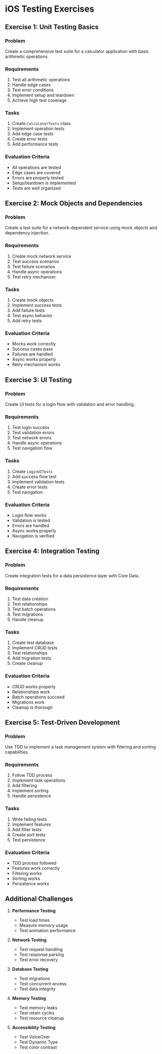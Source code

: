 # iOS Testing Exercises

## Exercise 1: Unit Testing Basics

### Problem
Create a comprehensive test suite for a calculator application with basic arithmetic operations.

### Requirements
1. Test all arithmetic operations
2. Handle edge cases
3. Test error conditions
4. Implement setup and teardown
5. Achieve high test coverage

### Tasks
1. Create `CalculatorTests` class
2. Implement operation tests
3. Add edge case tests
4. Create error tests
5. Add performance tests

### Evaluation Criteria
- All operations are tested
- Edge cases are covered
- Errors are properly tested
- Setup/teardown is implemented
- Tests are well organized

## Exercise 2: Mock Objects and Dependencies

### Problem
Create a test suite for a network-dependent service using mock objects and dependency injection.

### Requirements
1. Create mock network service
2. Test success scenarios
3. Test failure scenarios
4. Handle async operations
5. Test retry mechanism

### Tasks
1. Create mock objects
2. Implement success tests
3. Add failure tests
4. Test async behavior
5. Add retry tests

### Evaluation Criteria
- Mocks work correctly
- Success cases pass
- Failures are handled
- Async works properly
- Retry mechanism works

## Exercise 3: UI Testing

### Problem
Create UI tests for a login flow with validation and error handling.

### Requirements
1. Test login success
2. Test validation errors
3. Test network errors
4. Handle async operations
5. Test navigation flow

### Tasks
1. Create `LoginUITests`
2. Add success flow test
3. Implement validation tests
4. Create error tests
5. Test navigation

### Evaluation Criteria
- Login flow works
- Validation is tested
- Errors are handled
- Async works properly
- Navigation is verified

## Exercise 4: Integration Testing

### Problem
Create integration tests for a data persistence layer with Core Data.

### Requirements
1. Test data creation
2. Test relationships
3. Test batch operations
4. Test migrations
5. Handle cleanup

### Tasks
1. Create test database
2. Implement CRUD tests
3. Test relationships
4. Add migration tests
5. Create cleanup

### Evaluation Criteria
- CRUD works properly
- Relationships work
- Batch operations succeed
- Migrations work
- Cleanup is thorough

## Exercise 5: Test-Driven Development

### Problem
Use TDD to implement a task management system with filtering and sorting capabilities.

### Requirements
1. Follow TDD process
2. Implement task operations
3. Add filtering
4. Implement sorting
5. Handle persistence

### Tasks
1. Write failing tests
2. Implement features
3. Add filter tests
4. Create sort tests
5. Test persistence

### Evaluation Criteria
- TDD process followed
- Features work correctly
- Filtering works
- Sorting works
- Persistence works

## Additional Challenges

1. **Performance Testing**
   - Test load times
   - Measure memory usage
   - Test animation performance

2. **Network Testing**
   - Test request handling
   - Test response parsing
   - Test error recovery

3. **Database Testing**
   - Test migrations
   - Test concurrent access
   - Test data integrity

4. **Memory Testing**
   - Test memory leaks
   - Test retain cycles
   - Test resource cleanup

5. **Accessibility Testing**
   - Test VoiceOver
   - Test Dynamic Type
   - Test color contrast 